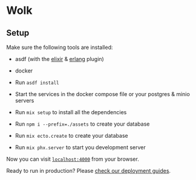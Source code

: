 # Wolk

## Setup

Make sure the following tools are installed:
- asdf (with the [elixir](https://github.com/asdf-vm/asdf-elixir) & [erlang](https://github.com/asdf-vm/asdf-erlang) plugin)
- docker


- Run `asdf install`
- Start the services in the docker compose file or your postgres & minio servers
- Run `mix setup` to install all the dependencies
- Run `npm i --prefix=./assets` to create your database
- Run `mix ecto.create` to create your database
- Run `mix phx.server` to start you development server

Now you can visit [`localhost:4000`](http://localhost:4000) from your browser.

Ready to run in production? Please [check our deployment guides](https://hexdocs.pm/phoenix/deployment.html).
